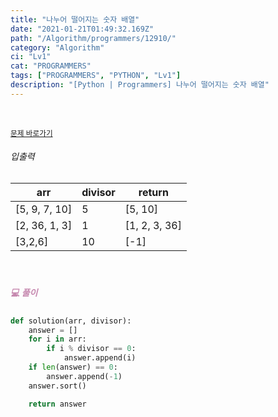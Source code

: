 ```yaml
---
title: "나누어 떨어지는 숫자 배열"
date: "2021-01-21T01:49:32.169Z"
path: "/Algorithm/programmers/12910/"
category: "Algorithm"
ci: "Lv1"
cat: "PROGRAMMERS"
tags: ["PROGRAMMERS", "PYTHON", "Lv1"]
description: "[Python | Programmers] 나누어 떨어지는 숫자 배열"
---
```


<br />

<a href="https://programmers.co.kr/learn/courses/30/lessons/12910"><small>문제 바로가기</small></a>

###### 입출력

| arr           | divisor | return        |
| ------------- | ------- | ------------- |
| [5, 9, 7, 10] | 5       | [5, 10]       |
| [2, 36, 1, 3] | 1       | [1, 2, 3, 36] |
| [3,2,6]       | 10      | [-1]          |

<br />

##### <h5 style="color:#C587AE;">💻 풀이</h5>

```python
def solution(arr, divisor):
    answer = []
    for i in arr:
        if i % divisor == 0:
            answer.append(i)
    if len(answer) == 0:
        answer.append(-1)
    answer.sort()

    return answer
```

<br />

